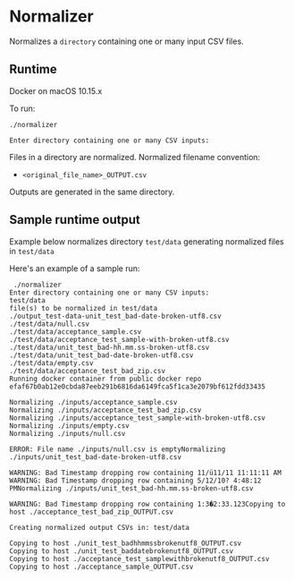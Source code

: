 # Normalizer

Normalizes a `directory` containing one or many input CSV files.

## Runtime

Docker on macOS 10.15.x

To run:

```
./normalizer

Enter directory containing one or many CSV inputs:
```
Files in a directory are normalized. Normalized filename convention:

*  `<original_file_name>_OUTPUT.csv`

Outputs are generated in the same directory.

## Sample runtime output

Example below normalizes directory `test/data` generating normalized files 
in `test/data`

Here's an example of a sample run:

```
 ./normalizer        
Enter directory containing one or many CSV inputs:
test/data
file(s) to be normalized in test/data
./output_test-data-unit_test_bad-date-broken-utf8.csv
./test/data/null.csv
./test/data/acceptance_sample.csv
./test/data/acceptance_test_sample-with-broken-utf8.csv
./test/data/unit_test_bad-hh.mm.ss-broken-utf8.csv
./test/data/unit_test_bad-date-broken-utf8.csv
./test/data/empty.csv
./test/data/acceptance_test_bad_zip.csv
Running docker container from public docker repo
efaf67b0ab12e0cbda87eeb291b6816da6149fca5f1ca3e2079bf612fdd33435

Normalizing ./inputs/acceptance_sample.csv
Normalizing ./inputs/acceptance_test_bad_zip.csv
Normalizing ./inputs/acceptance_test_sample-with-broken-utf8.csv
Normalizing ./inputs/empty.csv
Normalizing ./inputs/null.csv

ERROR: File name ./inputs/null.csv is emptyNormalizing ./inputs/unit_test_bad-date-broken-utf8.csv

WARNING: Bad Timestamp dropping row containing 11/ü11/11 11:11:11 AM
WARNING: Bad Timestamp dropping row containing 5/12/10? 4:48:12 PMNormalizing ./inputs/unit_test_bad-hh.mm.ss-broken-utf8.csv

WARNING: Bad Timestamp dropping row containing 1:3�2:33.123Copying to host ./acceptance_test_bad_zip_OUTPUT.csv

Creating normalized output CSVs in: test/data

Copying to host ./unit_test_badhhmmssbrokenutf8_OUTPUT.csv
Copying to host ./unit_test_baddatebrokenutf8_OUTPUT.csv
Copying to host ./acceptance_test_samplewithbrokenutf8_OUTPUT.csv
Copying to host ./acceptance_sample_OUTPUT.csv



```



